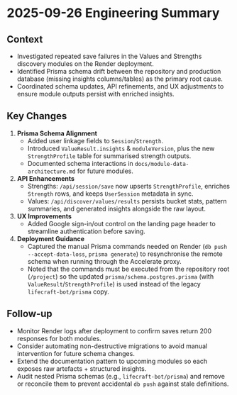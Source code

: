 # 2025-09-26 Engineering Summary

## Context
- Investigated repeated save failures in the Values and Strengths discovery modules on the Render deployment.
- Identified Prisma schema drift between the repository and production database (missing insights columns/tables) as the primary root cause.
- Coordinated schema updates, API refinements, and UX adjustments to ensure module outputs persist with enriched insights.

## Key Changes
1. **Prisma Schema Alignment**
   - Added user linkage fields to `Session`/`Strength`.
   - Introduced `ValueResult.insights` & `moduleVersion`, plus the new `StrengthProfile` table for summarised strength outputs.
   - Documented schema interactions in `docs/module-data-architecture.md` for future modules.
2. **API Enhancements**
   - Strengths: `/api/session/save` now upserts `StrengthProfile`, enriches `Strength` rows, and keeps `UserSession` metadata in sync.
   - Values: `/api/discover/values/results` persists bucket stats, pattern summaries, and generated insights alongside the raw layout.
3. **UX Improvements**
   - Added Google sign-in/out control on the landing page header to streamline authentication before saving.
4. **Deployment Guidance**
   - Captured the manual Prisma commands needed on Render (`db push --accept-data-loss`, `prisma generate`) to resynchronise the remote schema when running through the Accelerate proxy.
   - Noted that the commands must be executed from the repository root (`/project`) so the updated `prisma/schema.postgres.prisma` (with `ValueResult`/`StrengthProfile`) is used instead of the legacy `lifecraft-bot/prisma` copy.

## Follow-up
- Monitor Render logs after deployment to confirm saves return 200 responses for both modules.
- Consider automating non-destructive migrations to avoid manual intervention for future schema changes.
- Extend the documentation pattern to upcoming modules so each exposes raw artefacts + structured insights.
- Audit nested Prisma schemas (e.g., `lifecraft-bot/prisma`) and remove or reconcile them to prevent accidental `db push` against stale definitions.
